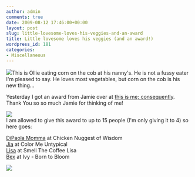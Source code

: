 ```yaml
---
author: admin
comments: true
date: 2009-08-12 17:46:00+00:00
layout: post
slug: little-lovesome-loves-his-veggies-and-an-award
title: Little lovesome loves his veggies (and an award!)
wordpress_id: 181
categories:
- Miscellaneous
---
```


[![](http://farm3.static.flickr.com/2615/3815451722_bbf14dd903.jpg)](http://farm3.static.flickr.com/2615/3815451722_bbf14dd903.jpg)This is Ollie eating corn on the cob at his nanny's.  He is not a fussy eater I'm pleased to say.  He loves most vegetables, but corn on the cob is his new thing...  
  
Yesterday I got an award from Jamie over at [this is me; consequently](http://jakintheb0x.blogspot.com/).  Thank You so so much Jamie for thinking of me!  
  
[![](http://farm4.static.flickr.com/3541/3812095923_2dd933cd2f_o.jpg)](http://farm4.static.flickr.com/3541/3812095923_2dd933cd2f_o.jpg)  
I am allowed to give this award to up to 15 people (I'm only giving it to 4)  so here goes:  
  


[DiPaola Momma](http://chickennuggetsofwisdom.blogspot.com/) at Chicken Nuggest of Wisdom  
[Jia](http://colormeuntypical.blogspot.com/) at Color Me Untypical  
[Lisa](http://smellthecoffeelisa.blogspot.com/) at Smell The Coffee Lisa  
[Bex](http://ivyborntobloom.blogspot.com/) at Ivy - Born to Bloom  
  


![](https://blogger.googleusercontent.com/tracker/251139911615938991-1017425843068895414?l=www.outmumbered.com)
